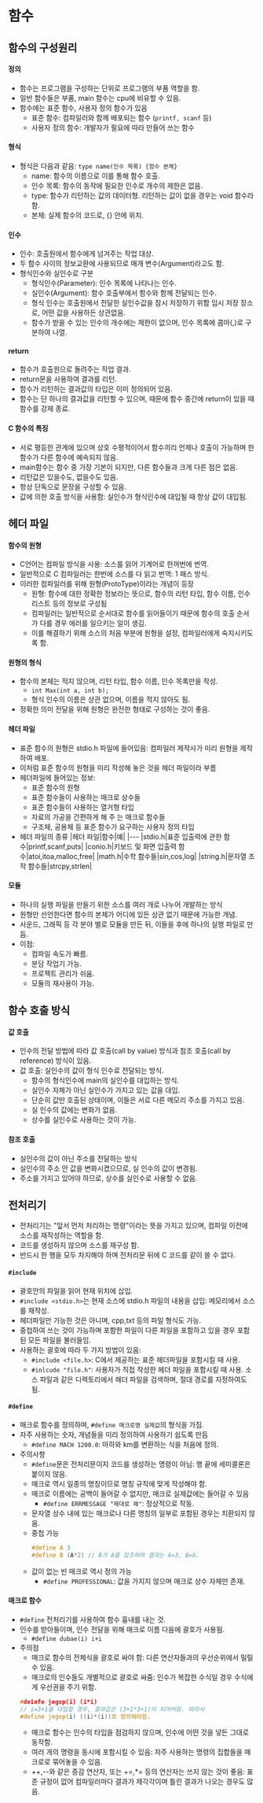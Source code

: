 # 함수
## 함수의 구성원리
#### 정의
- 함수는 프로그램을 구성하는 단위로 프로그램의 부품 역할을 함.
- 일반 함수들은 부품, main 함수는 cpu에 비유할 수 있음.
- 함수에는 표준 함수, 사용자 정의 함수가 있음
	- 표준 함수: 컴파일러와 함께 배포되는 함수 (`printf, scanf` 등)
	- 사용자 정의 함수: 개발자가 필요에 따라 만들어 쓰는 함수

#### 형식
- 형식은 다음과 같음: `type name(인수 목록) {함수 본체}`
	- name: 함수의 이름으로 이를 통해 함수 호출.
	- 인수 목록: 함수의 동작에 필요한 인수로 개수의 제한은 없음.
	- type: 함수가 리턴하는 값의 데이터형. 리턴하는 값이 없을 경우는 void 함수라 함.
	- 본체: 실제 함수의 코드로, {} 안에 위치.

#### 인수
- 인수: 호출원에서 함수에게 넘겨주는 작업 대상.
- 두 함수 사이의 정보교환에 사용되므로 매개 변수(Argument)라고도 함.
- 형식인수와 실인수로 구분
	- 형식인수(Parameter): 인수 목록에 나타나는 인수.
	- 실인수(Argument): 함수 호출부에서 함수와 함께 전달되는 인수.
	- 형식 인수는 호출원에서 전달한 실인수값을 잠시 저장하기 위함 임시 저장 장소로, 어떤 값을 사용하든 상관없음.
	- 함수가 받을 수 있는 인수의 개수에는 제한이 없으며, 인수 목록에 콤마(,)로 구분하여 나열.

#### return
- 함수가 호출원으로 돌려주는 작업 결과.
- return문을 사용하여 결과를 리턴.
- 함수가 리턴하는 결과값의 타입은 이미 정의되어 있음.
- 함수는 단 하나의 결과값을 리턴할 수 있으며, 때문에 함수 중간에 return이 있을 때 함수를 강제 종료.

#### C 함수의 특징
- 서로 평등한 관계에 있으며 상호 수평적이어서 함수끼리 언제나 호출이 가능하며 한 함수가 다른 함수에 예속되지 않음.
- main함수는 함수 중 가장 기본이 되지만, 다른 함수들과 크게 다른 점은 없음.
- 리턴값은 있을수도, 없을수도 있음.
- 항상 단독으로 문장을 구성할 수 있음.
- 값에 의한 호출 방식을 사용함: 실인수가 형식인수에 대입될 때 항상 값이 대입됨.

## 헤더 파일
#### 함수의 원형
- C언어는 컴파일 방식을 사용: 소스를 읽어 기계어로 한꺼번에 번역.
- 일반적으로 C 컴파일러는 한번에 소스를 다 읽고 번역: 1 패스 방식.
- 이러한 컴파일러를 위해 원형(ProtoType)이라는 개념이 등장
	- 원형: 함수에 대한 정확한 정보라는 뜻으로, 함수의 리턴 타입, 함수 이름, 인수 리스트 등의 정보로 구성됨
	- 컴파일러는 일반적으로 순서대로 함수를 읽어들이기 때문에 함수의 호출 순서가 다를 경우 에러를 일으키는 일이 생김.
	- 이를 해결하기 위해 소스의 처음 부분에 원형을 설정, 컴파일러에게 숙지시키도록 함.

#### 원형의 형식
- 함수의 본체는 적지 않으며, 리턴 타입, 함수 이름, 인수 목록만을 작성.
	- `int Max(int a, int b);`
	- 형식 인수의 이름은 상관 없으며, 이름을 적지 않아도 됨.
- 정확한 의미 전달을 위해 원형은 완전한 형태로 구성하는 것이 좋음.

#### 헤더 파일
- 표준 함수의 원형은 stdio.h 파일에 들어있음: 컴파일러 제작사가 미리 원형을 제작하여 배포.
- 이처럼 표준 함수의 원형을 미리 작성해 놓은 것을 헤더 파일이라 부름
- 헤더파일에 들어있는 정보:
	- 표준 함수의 원형
	- 표준 함수들이 사용하는 매크로 상수들
	- 표준 함수들이 사용하는 열거형 타입
	- 자료의 가공을 간편하게 해 주 는 매크로 함수들
	- 구조체, 공용체 등 표준 함수가 요구하는 사용자 정의 타입
- 헤더 파일의 종류
|헤더 파일|함수|예|
|---
|stdio.h|표준 입출력에 관한 함수|printf,scanf,puts|
|conio.h|키보드 및 화면 입출력 함수|atoi,itoa,malloc,free|
|math.h|수학 함수들|sin,cos,log|
|string.h|문자열 조작 함수들|strcpy,strlen|

#### 모듈
- 하나의 실행 파일을 만들기 위한 소스를 여러 개로 나누어 개발하는 방식
- 원형만 선언한다면 함수의 본체가 어디에 있든 상관 없기 때문에 가능한 개념.
- 사운드, 그래픽 등 각 분야 별로 모듈을 만든 뒤, 이들을 후에 하나의 실행 파일로 만듬.
- 이점:
	- 컴파일 속도가 빠름.
	- 분담 작업기 가능.
	- 프로젝트 관리가 쉬움.
	- 모듈의 재사용이 가능.

## 함수 호출 방식
#### 값 호출
- 인수의 전달 방법에 따라 값 호출(call by value) 방식과 참조 호출(call by reference) 방식이 있음.
- 값 호출: 실인수의 값이 형식 인수로 전달되는 방식.
	- 함수의 형식인수에 main의 실인수를 대입하는 방식.
	- 실인수 자체가 아닌 실인수가 가지고 있는 값을 대입.
	- 단순히 값만 호출된 상태이며, 이들은 서로 다른 메모리 주소를 가지고 있음.
	- 실 인수의 값에는 변화가 없음.
	- 상수를 실인수로 사용하는 것이 가능.

#### 참조 호출
- 실인수의 값이 아닌 주소를 전달하는 방식
- 실인수의 주소 안 값을 변화시켰으므로, 실 인수의 값이 변경됨.
- 주소를 가지고 있어야 하므로, 상수를 실인수로 사용할 수 없음.

## 전처리기
- 전처리기는 "앞서 먼저 처리하는 명령"이라는 뜻을 가지고 있으며, 컴파일 이전에 소스를 재작성하는 역할을 함.
- 코드를 생성하지 않으며 소스를 재구성 함.
- 반드시 한 행을 모두 차지해야 하며 전처리문 뒤에 C 코드를 같이 쓸 수 없다.

#### `#include`
- 괄호안의 파일을 읽어 현재 위치에 삽입.
- `#include <stdio.h>`는 현재 소스에 stdio.h 파일의 내용을 삽입: 메모리에서 소스를 재작성.
- 헤더파일만 가능한 것은 아니며, cpp,txt 등의 파일 형식도 가능.
- 중첩하여 쓰는 것이 가능하며 포함한 파일이 다른 파일을 포함하고 있을 경우 포함된 모든 파일을 불러들임.
- 사용하는 괄호에 따라 두 가지 방법이 있음:
	- `#include <file.h>`: C에서 제공하는 표준 헤더파일을 포함시킬 때 사용.
	- `#inlcude "file.h"`: 사용자가 직접 작성한 헤더 파일을 포함시킬 때 사용. 소스 파일과 같은 디렉토리에서 헤더 파일을 검색하며, 절대 경로를 지정하여도 됨.

#### `#define`
- 매크로 함수를 정의하며, `#define 매크로명 실제값`의 형식을 가짐.
- 자주 사용하는 숫자, 개념들을 미리 정의하여 사용하기 쉽도록 만듬
	- `#define MACH 1200.0`: 마하와 km를 변환하는 식을 처음에 정의.
- 주의사항
	- `#define`문은 전처리문이지 코드를 생성하는 명령이 아님: 행 끝에 세미콜론은 붙이지 않음.
	- 매크로 역시 일종의 명칭이므로 명칭 규칙에 맞게 작성해야 함.
	- 매크로 이름에는 공백이 들어갈 수 없지만, 매크로 실제값에는 들어갈 수 있음
		- `#define ERRMESSAGE "제대로 해"`: 정상적으로 작동.
	- 문자열 상수 내에 있는 매크로나 다른 명칭의 일부로 포함된 경우는 치환되지 않음.
	- 중첩 가능
		 ```cpp
		#define A 3
        #define B (A*2) // B가 A를 참조하며 결과는 A=3, B=6.
		 ```
	- 값이 없는 빈 매크로 역시 정의 가능
		- `#define PROFESSIONAL`: 값을 가지지 않으며 매크로 상수 자체만 존재.

#### 매크로 함수
- `#define` 전처리기를 사용하여 함수 흉내를 내는 것.
- 인수를 받아들이며, 인수 전달을 위해 매크로 이름 다음에 괄호가 사용됨.
	- `#define dubae(i) i+i`
- 주의점
	- 매크로 함수의 전체식을 괄호로 싸야 함: 다른 연산자들과의 우선순위에서 밀릴 수 있음.
	- 매크로의 인수들도 개별적으로 괄호로 싸줌: 인수가 복잡한 수식일 경우 수식에게 우선권을 주기 위함.
	```cpp
    #deinfe jegop(i) (i*i)
    // i=3+1을 대입할 경우, 결과값은 (3+1*3+1)이 되어버림. 따라서
    #define jegop(i) ((i)*(i))로 정의해야함.
    ```
    - 매크로 함수는 인수의 타입을 점검하지 않으며, 인수에 어떤 것을 넣든 그대로 동작함.
    - 여러 개의 명령을 동시에 포함시킬 수 있음: 자주 사용하는 명령의 집합들을 매크로로 묶어놓을 수 있음.
    - ++,--와 같은 증감 연산자, 또는 +=,*= 등의 연산자는 쓰지 않는 것이 좋음: 표준 규정이 없어 컴파일러마다 결과가 제각각이며 틀린 결과가 나오는 경우도 많음.